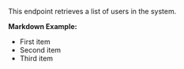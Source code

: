 This endpoint retrieves a list of users in the system.

**Markdown Example:**

- First item
- Second item
- Third item
